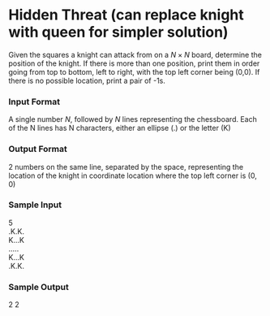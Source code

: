 # Hidden Threat (can replace knight with queen for simpler solution)

Given the squares a knight can attack from on a $N\times N$ board, determine the position of the knight. If there is more than one position, print them in order going from top to bottom, left to right, with the top left corner being (0,0). If there is no possible location, print a pair of -1s.

### Input Format

A single number $N$, followed by $N$ lines representing the chessboard. Each of the N lines has N characters, either an ellipse (.) or the letter (K)

### Output Format

2 numbers on the same line, separated by the space, representing the location of the knight in coordinate location where the top left corner is (0, 0)

### Sample Input

5  
.K.K.  
K...K  
.....  
K...K  
.K.K.  

### Sample Output  

2 2
